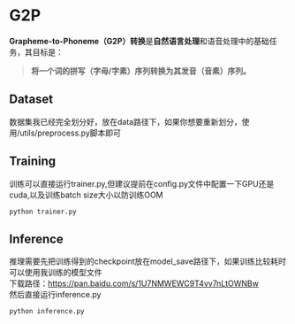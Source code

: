 # G2P
**Grapheme-to-Phoneme（G2P）转换**是**自然语言处理**和语音处理中的基础任务，其目标是：

> **将一个词的拼写（字母/字素）序列转换为其发音（音素）序列。**
## Dataset
数据集我已经完全划分好，放在data路径下，如果你想要重新划分，使用/utils/preprocess.py脚本即可

## Training
训练可以直接运行trainer.py,但建议提前在config.py文件中配置一下GPU还是cuda,以及训练batch size大小以防训练OOM
```bash
python trainer.py
```
## Inference
推理需要先把训练得到的checkpoint放在model_save路径下，如果训练比较耗时可以使用我训练的模型文件<br>
下载路径：https://pan.baidu.com/s/1U7NMWEWC9T4vv7nLtOWNBw <br>
然后直接运行inference.py
```bash
python inference.py
```
